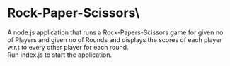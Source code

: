 # Rock-Paper-Scissors\
A node.js application that runs a Rock-Papers-Scissors game for given no of Players and given no of Rounds and displays the scores of each player w.r.t to every other player for each round.\
Run index.js to start the application.
